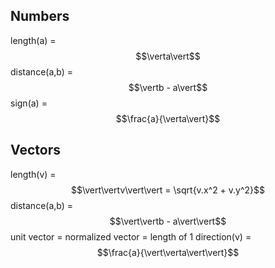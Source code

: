 ## Numbers

length(a) = $$\verta\vert$$
distance(a,b) = $$\vertb - a\vert$$
sign(a) = $$\frac{a}{\verta\vert}$$

## Vectors

length(v) = $$\vert\vertv\vert\vert = \sqrt{v.x^2 + v.y^2}$$
distance(a,b) = $$\vert\vertb - a\vert\vert$$
unit vector = normalized vector = length of 1
direction(v) = $$\frac{a}{\vert\verta\vert\vert}$$
